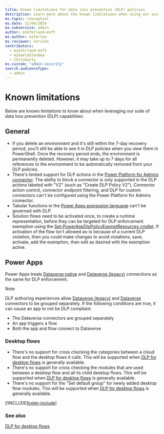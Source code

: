 ```yaml
---
title: Known limitations for data loss prevention (DLP) policies
description: Learn more about the known limitations when using our suite of data loss prevention (DLP) capabilities.
ms.topic: conceptual
ms.date: 11/04/2024
ms.subservice: admin
author: mikferland-msft
ms.author: miferlan
ms.reviewer: sericks
contributors:
  - mikferland-msft
  - mihaelablendea
  - ChrisGarty
ms.custom: "admin-security"
search.audienceType: 
  - admin
---
```


# Known limitations
Below are known limitations to know about when leveraging our suite of data loss prevention (DLP) capabilities:

## General
- If you delete an environment and it's still within the 7-day recovery period, you'll still be able to see it in DLP policies when you view them in PowerShell. Once the recovery period ends, the environment is permanently deleted. However, it may take up to 7 days for all references to the environment to be automatically removed from your DLP policies.
- There's limited support for DLP actions in the [Power Platform for Admins connector](/connectors/powerplatformforadmins/). The ability to block a connector is only supported in the DLP actions labeled with "V2" (such as "Create DLP Policy V2"). Connector action control, connector endpoint filtering, and DLP for custom connectors can't be configured using the Power Platform for Admins connector.
- Tabular functions in the [Power Apps expression language](/powerapps/maker/canvas-apps/formula-reference) can't be governed with DLP.
- Solution flows need to be activated once, to create a runtime representation, before they can be targeted for DLP enforcement exemption using the [Set-PowerAppDlpPolicyExemptResources cmdlet](/powershell/module/microsoft.powerapps.administration.powershell/set-powerappdlppolicyexemptresources). If activation of the flow isn't allowed as-is because of a current DLP violation, then you could make changes to avoid violations, save, activate, add the exemption, then edit as desired with the exemption active.

## Power Apps
Power Apps treats [Dataverse native](/power-apps/maker/canvas-apps/data-platform-create-app-scratch) and [Dataverse (legacy)](/connectors/commondataservice/) connections as the same for DLP enforcement. 

> [!NOTE]
> DLP authoring experiences allow [Dataverse (legacy)](/connectors/commondataservice/) and [Dataverse](/connectors/commondataserviceforapps/) connectors to be grouped separately. If the following conditions are true, it can cause an app to not be DLP compliant:
> - The Dataverse connectors are grouped separately
> - An app triggers a flow 
> - Both the app and flow connect to Dataverse

### Desktop flows
- There's no support for cross checking the categories between a cloud flow and the desktop flows it calls. This will be supported when [DLP for desktop flows](/power-automate/prevent-data-loss#data-loss-prevention-dlp-for-desktop-flows-preview) is generally available.
- There's no support for cross checking the modules that are used between a desktop flow and all its child desktop flows. This will be supported when [DLP for desktop flows](/power-automate/prevent-data-loss#data-loss-prevention-dlp-for-desktop-flows-preview) is generally available.
- There's no support for the "Set default group" for newly added desktop flow modules. This will be supported when [DLP for desktop flows](/power-automate/prevent-data-loss#data-loss-prevention-dlp-for-desktop-flows-preview) is generally available.


[!INCLUDE[footer-include](../includes/footer-banner.md)]

### See also
[DLP for desktop flows](/power-automate/prevent-data-loss#data-loss-prevention-dlp-for-desktop-flows-preview)
